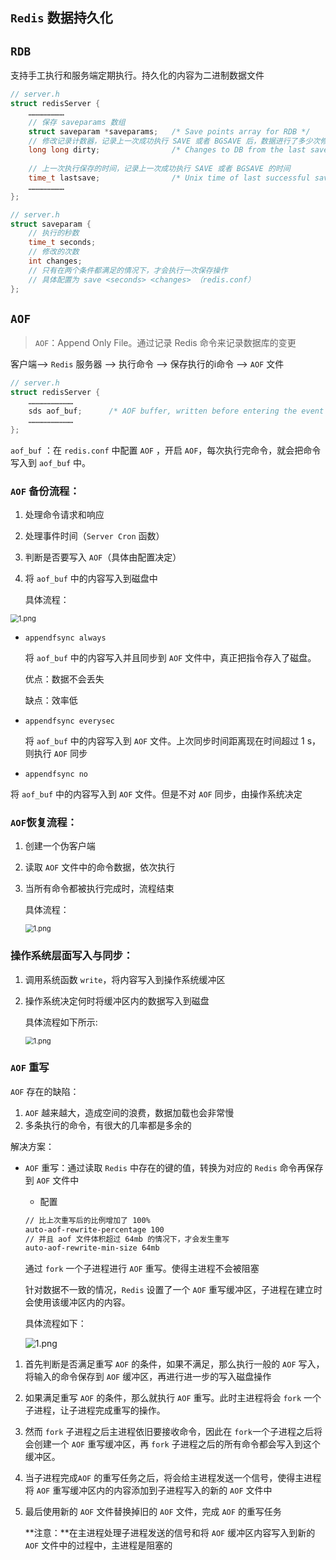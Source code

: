 ## `Redis` 数据持久化

## `RDB`

支持手工执行和服务端定期执行。持久化的内容为二进制数据文件

```c
// server.h
struct redisServer {
    ……………………
    // 保存 saveparams 数组
    struct saveparam *saveparams;   /* Save points array for RDB */
    // 修改记录计数器，记录上一次成功执行 SAVE 或者 BGSAVE 后，数据进行了多少次修改（包括写入、删除、更新等操作）
    long long dirty;                /* Changes to DB from the last save */
    
    // 上一次执行保存的时间，记录上一次成功执行 SAVE 或者 BGSAVE 的时间
    time_t lastsave;                /* Unix time of last successful save */
    ……………………
};

// server.h
struct saveparam {
    // 执行的秒数
    time_t seconds;
    // 修改的次数
    int changes;
    // 只有在两个条件都满足的情况下，才会执行一次保存操作
    // 具体配置为 save <seconds> <changes> （redis.conf）
};
```

## `AOF`

> `AOF`：Append Only File。通过记录 Redis 命令来记录数据库的变更

客户端——> `Redis` 服务器 ——> 执行命令 ——> 保存执行的i命令 ——> `AOF` 文件

```c
// server.h
struct redisServer {
    …………………………
    sds aof_buf;      /* AOF buffer, written before entering the event loop */
    …………………………
};
```



`aof_buf` ：在 `redis.conf` 中配置 `AOF` ，开启 `AOF`，每次执行完命令，就会把命令写入到 `aof_buf` 中。

### `AOF` 备份流程：

1. 处理命令请求和响应

2. 处理事件时间（`Server Cron` 函数）

3. 判断是否要写入 `AOF`（具体由配置决定）

4. 将 `aof_buf` 中的内容写入到磁盘中

   具体流程：

<img src="https://i.loli.net/2021/09/28/oDApTJi2kH6zfVR.png" alt="1.png" style="zoom:80%;" />

- `appendfsync always`

  将 `aof_buf` 中的内容写入并且同步到 `AOF` 文件中，真正把指令存入了磁盘。

  优点：数据不会丢失

  缺点：效率低

- `appendfsync everysec`

  将 `aof_buf` 中的内容写入到 `AOF` 文件。上次同步时间距离现在时间超过 1 s，则执行 `AOF` 同步

-  `appendfsync no`

  将 `aof_buf` 中的内容写入到 `AOF` 文件。但是不对 `AOF` 同步，由操作系统决定



### `AOF`恢复流程：

1. 创建一个伪客户端

2. 读取 `AOF` 文件中的命令数据，依次执行

3. 当所有命令都被执行完成时，流程结束

   具体流程：

   <img src="https://i.loli.net/2021/09/28/xZCzTmLHAblv4eu.png" alt="1.png" style="zoom:80%;" />

### 操作系统层面写入与同步：

1. 调用系统函数 `write`，将内容写入到操作系统缓冲区

2. 操作系统决定何时将缓冲区内的数据写入到磁盘

   具体流程如下所示:

   <img src="https://i.loli.net/2021/09/28/wDBrxTAyH3otzMk.png" alt="1.png" style="zoom:80%;" />





### `AOF` 重写

`AOF`  存在的缺陷：

1. `AOF` 越来越大，造成空间的浪费，数据加载也会非常慢
2. 多条执行的命令，有很大的几率都是多余的

解决方案：

- `AOF` 重写：通过读取 `Redis` 中存在的键的值，转换为对应的 `Redis` 命令再保存到 `AOF` 文件中

  - 配置

  ```bash
  // 比上次重写后的比例增加了 100%
  auto-aof-rewrite-percentage 100
  // 并且 aof 文件体积超过 64mb 的情况下，才会发生重写
  auto-aof-rewrite-min-size 64mb
  ```

  通过 `fork` 一个子进程进行 `AOF` 重写。使得主进程不会被阻塞

  针对数据不一致的情况，`Redis` 设置了一个 `AOF` 重写缓冲区，子进程在建立时会使用该缓冲区内的内容。

  具体流程如下：

  ![1.png](https://i.loli.net/2021/09/28/9KMTmlOjVrYw6cp.png)

1. 首先判断是否满足重写 `AOF` 的条件，如果不满足，那么执行一般的 `AOF` 写入，将输入的命令保存到 `AOF` 缓冲区，再进行进一步的写入磁盘操作

2. 如果满足重写 `AOF` 的条件，那么就执行 `AOF` 重写。此时主进程将会 `fork` 一个子进程，让子进程完成重写的操作。

3. 然而 `fork` 子进程之后主进程依旧要接收命令，因此在 `fork`一个子进程之后将会创建一个 `AOF` 重写缓冲区，再 `fork` 子进程之后的所有命令都会写入到这个缓冲区。

4. 当子进程完成`AOF` 的重写任务之后，将会给主进程发送一个信号，使得主进程将 `AOF` 重写缓冲区内的内容添加到子进程写入的新的 `AOF` 文件中

5. 最后使用新的 `AOF` 文件替换掉旧的 `AOF` 文件，完成 `AOF` 的重写任务

   **注意：**在主进程处理子进程发送的信号和将 `AOF` 缓冲区内容写入到新的 `AOF` 文件中的过程中，主进程是阻塞的

